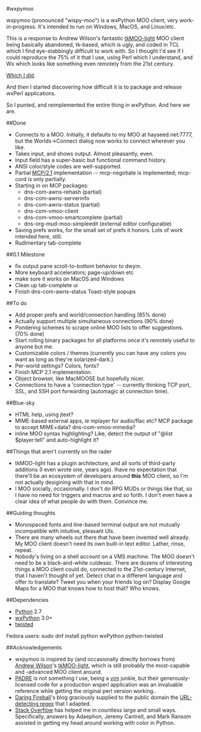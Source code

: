 #wxpymoo

wxpymoo (pronounced "wispy-moo") is a wxPython MOO client, very work-in-progress.  It's intended to run on Windows, MacOS, and Linux/etc.

This is a response to Andrew Wilson's fantastic [tkMOO-light](http://www.awns.com/tkMOO-light) MOO client being basically abandoned, tk-based, which is ugly, and coded in TCL which I find eye-stabbingly difficult to work with.  So I thought I'd see if I could reproduce the 75% of it that I use, using Perl which I understand, and Wx which looks like something even remotely from the 21st century.

[Which I did](https://github.com/emersonrp/WxMOO).

And then I started discovering how difficult it is to package and release wxPerl applications.

So I punted, and reimplemented the entire thing in wxPython.  And here we are.

##Done
* Connects to a MOO.  Initially, it defaults to my MOO at hayseed.net:7777, but the Worlds->Connect dialog now works to connect wherever you like.
* Takes input, and shows output.  Almost pleasantly, even.
* Input field has a super-basic but functional command history.
* ANSI color/style codes are well-supported.
* Partial [MCP/2.1](http://www.moo.mud.org/mcp/mcp2.html) implementation -- mcp-negotiate is implemented;  mcp-cord is only partially.
* Starting in on MCP packages:
    * dns-com-awns-rehash (partial)
    * dns-com-awns-serverinfo
    * dns-com-awns-status (partial)
    * dns-com-vmoo-client
    * dns-com-vmoo-smartcomplete (partial)
    * dns-org-mud-moo-simpleedit (external editor configurable)
* Saving prefs works, for the small set of prefs it honors.  Lots of work intended here, still.
* Rudimentary tab-complete

##0.1 Milestone
* fix output pane scroll-to-bottom behavior to dwym.
* More keyboard accelerators;  page-up/down etc
* make sure it works on MacOS and Windows
* Clean up tab-complete ui
* Finish dns-com-awns-status Toast-style popups

##To do
* Add proper prefs and world/connection handling (85% done)
* Actually support multiple simultaneous connections (90% done)
* Pondering schemes to scrape online MOO lists to offer suggestions. (70% done)
* Start rolling binary packages for all platforms once it's remotely useful to anyone but me.
* Customizable colors / themes (currently you can have any colors you want as long as they're solarized-dark.)
* Per-world settings?  Colors, fonts?
* Finish MCP 2.1 implementation.
* Object browser, like MacMOOSE but hopefully nicer.
* Connections to have a 'connection type' -- currently thinking TCP port, SSL, and SSH port forwarding (automagic at connection time).

##Blue-sky
* HTML help, using jtext?
* MIME-based external apps, ie mplayer for audio/flac etc?  MCP package to accept MIME+data?  dns-com-vmoo-mmedia?
* inline MOO syntax highlighting?  Like, detect the output of "@list $player:tell" and auto-highlight it?

##Things that aren't currently on the rader
* tkMOO-light has a plugin architecture, and all sorts of third-party additions (I even wrote one, years ago).  Ihave no expectation that there'll be an ecosystem of developers around **this** MOO client, so I'm not actually desigining with that in mind.
* I MOO socially, occasionally.  I don't do RPG MUDs or things like that, so I have no need for triggers and macros and so forth.  I don't even have a clear idea of what people do with them.  Convince me.

##Guiding thoughts
* Monospaced fonts and line-based terminal output are not mutually incompatible with intuitive, pleasant UIs.
* There are many wheels out there that have been invented well already.  My MOO client doesn't need its own built-in text editor.  Lather, rinse, repeat.
* Nobody's living on a shell account on a VMS machine.  The MOO doesn't need to be a black-and-white culdesac.  There are dozens of interesting things a MOO client could do, connected to the 21st-century Internet, that I haven't thought of yet.  Detect chat in a different language and offer to translate?  Tweet you when your friends log on?  Display Google Maps for a MOO that knows how to host that?  Who knows.

##Dependencies
* [Python](http://www.python.org) 2.7
* [wxPython](http://www.wxpython.org) 3.0+
* [twisted](https://twistedmatrix.com/trac/)

Fedora users:
    sudo dnf install python wxPython python-twisted


##Acknowledgements
* wxpymoo is inspired by (and occasionally directly borrows from) [Andrew Wilson](http://www.awns.com)'s [tkMOO-light](http://www.awns.com/tkMOO-light), which is still probably the most-capable and -advanced MOO client around.
* [PADRE](http://padre.perlide.org) is not something I use, being a [vim](http://www.vim.org) junkie, but their generously-licensed code for a production wxperl application was an invaluable reference while getting the original perl version working..
* [Daring Fireball](http://www.daringfireball.net)'s blog graciously supplied to the public domain the [URL-detecting regex](http://daringfireball.net/2010/07/improved_regex_for_matching_urls) that I adapted.
* [Stack Overflow](http://www.stackoverflow.com) has helped me in countless large and small ways.  Specifically, answers by Adaephon, Jeremy Cantrell, and Mark Ransom assisted in getting my head around working with color in Python.
